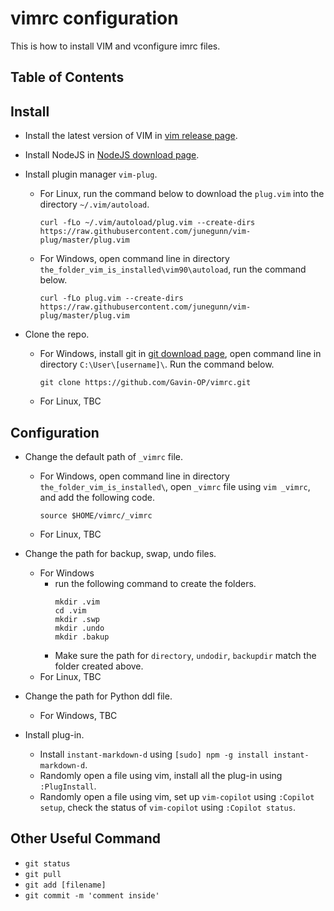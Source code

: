 # vimrc configuration

This is how to install VIM and vconfigure imrc files.

## Table of Contents


## Install

- Install the latest version of VIM in [vim release page](https://github.com/vim/vim-win32-installer/releases).  

- Install NodeJS in [NodeJS download page](https://nodejs.org/en/download).  

- Install plugin manager `vim-plug`.   
    - For Linux, run the command below to download the `plug.vim` into the directory `~/.vim/autoload`.  
        ```Shell
        curl -fLo ~/.vim/autoload/plug.vim --create-dirs https://raw.githubusercontent.com/junegunn/vim-plug/master/plug.vim  
        ```
    - For Windows, open command line in directory `the_folder_vim_is_installed\vim90\autoload`, run the command below.  
        ```Shell
        curl -fLo plug.vim --create-dirs https://raw.githubusercontent.com/junegunn/vim-plug/master/plug.vim
        ```

- Clone the repo.  
    - For Windows, install git in [git download page](https://git-scm.com/downloads), open command line in directory `C:\User\[username]\`. Run the command below.  
        ```Shell
        git clone https://github.com/Gavin-OP/vimrc.git
        ```
    - For Linux, TBC

## Configuration
- Change the default path of `_vimrc` file.  
    - For Windows, open command line in directory `the_folder_vim_is_installed\`, open `_vimrc` file using `vim _vimrc`, and add the following code.    
        ```shell
        source $HOME/vimrc/_vimrc
        ```
    - For Linux, TBC  

- Change the path for backup, swap, undo files.  
    - For Windows  
        - run the following command to create the folders.   
            ```Shell
            mkdir .vim
            cd .vim
            mkdir .swp
            mkdir .undo
            mkdir .bakup
            ```
        - Make sure the path for `directory`, `undodir`, `backupdir` match the folder created above.   
    - For Linux, TBC

- Change the path for Python ddl file. 
    - For Windows, TBC
    

- Install plug-in.  
    - Install `instant-markdown-d` using `[sudo] npm -g install instant-markdown-d`.  
    - Randomly open a file using vim, install all the plug-in using `:PlugInstall`.
    - Randomly open a file using vim, set up `vim-copilot` using `:Copilot setup`, check the status of `vim-copilot` using `:Copilot status`.  

## Other Useful Command
- `git status`  
- `git pull`  
- `git add [filename]`
- `git commit -m 'comment inside'`
